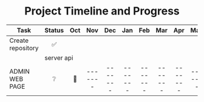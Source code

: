 <!-- markdownlint-disable MD033 -->
<!-- markdownlint-disable MD041 -->
<h1 align="center">Project Timeline and Progress</h1>

|Task                                       |Status  |Oct |Nov |Dec |Jan |Feb |Mar |Apr |May |Jun |Jul |Aug |Sep |Oct |
|-------------------------------------------|:------:|:--:|:--:|:--:|:--:|:--:|:--:|:--:|:--:|:--:|:--:|:--:|:--:|:--:|
|Create repository                          |✅|
|<td colspan=5>server api</td>|
|ADMIN WEB PAGE                             |❔      |🔵|-------|-------|-------|-------|-------|-------|-------|-------|-------|-------|-------|-------|